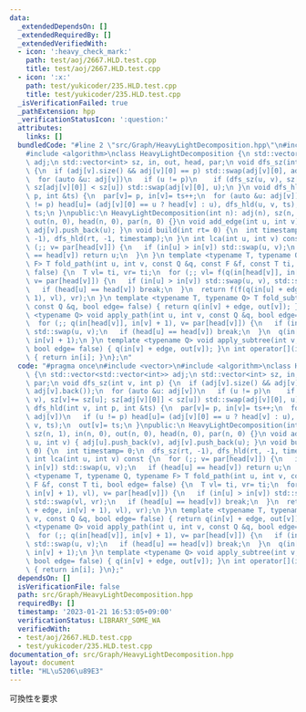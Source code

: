 ```yaml
---
data:
  _extendedDependsOn: []
  _extendedRequiredBy: []
  _extendedVerifiedWith:
  - icon: ':heavy_check_mark:'
    path: test/aoj/2667.HLD.test.cpp
    title: test/aoj/2667.HLD.test.cpp
  - icon: ':x:'
    path: test/yukicoder/235.HLD.test.cpp
    title: test/yukicoder/235.HLD.test.cpp
  _isVerificationFailed: true
  _pathExtension: hpp
  _verificationStatusIcon: ':question:'
  attributes:
    links: []
  bundledCode: "#line 2 \"src/Graph/HeavyLightDecomposition.hpp\"\n#include <vector>\n\
    #include <algorithm>\nclass HeavyLightDecomposition {\n std::vector<std::vector<int>>\
    \ adj;\n std::vector<int> sz, in, out, head, par;\n void dfs_sz(int v, int p)\
    \ {\n  if (adj[v].size() && adj[v][0] == p) std::swap(adj[v][0], adj[v].back());\n\
    \  for (auto &u: adj[v])\n   if (u != p)\n    if (dfs_sz(u, v), sz[v]+= sz[u];\
    \ sz[adj[v][0]] < sz[u]) std::swap(adj[v][0], u);\n }\n void dfs_hld(int v, int\
    \ p, int &ts) {\n  par[v]= p, in[v]= ts++;\n  for (auto &u: adj[v])\n   if (u\
    \ != p) head[u]= (adj[v][0] == u ? head[v] : u), dfs_hld(u, v, ts);\n  out[v]=\
    \ ts;\n }\npublic:\n HeavyLightDecomposition(int n): adj(n), sz(n, 1), in(n, 0),\
    \ out(n, 0), head(n, 0), par(n, 0) {}\n void add_edge(int u, int v) { adj[u].push_back(v),\
    \ adj[v].push_back(u); }\n void build(int rt= 0) {\n  int timestamp= 0;\n  dfs_sz(rt,\
    \ -1), dfs_hld(rt, -1, timestamp);\n }\n int lca(int u, int v) const {\n  for\
    \ (;; v= par[head[v]]) {\n   if (in[u] > in[v]) std::swap(u, v);\n   if (head[u]\
    \ == head[v]) return u;\n  }\n }\n template <typename T, typename Q, typename\
    \ F> T fold_path(int u, int v, const Q &q, const F &f, const T ti, bool edge=\
    \ false) {\n  T vl= ti, vr= ti;\n  for (;; vl= f(q(in[head[v]], in[v] + 1), vl),\
    \ v= par[head[v]]) {\n   if (in[u] > in[v]) std::swap(u, v), std::swap(vl, vr);\n\
    \   if (head[u] == head[v]) break;\n  }\n  return f(f(q(in[u] + edge, in[v] +\
    \ 1), vl), vr);\n }\n template <typename T, typename Q> T fold_subtree(int v,\
    \ const Q &q, bool edge= false) { return q(in[v] + edge, out[v]); }\n template\
    \ <typename Q> void apply_path(int u, int v, const Q &q, bool edge= false) {\n\
    \  for (;; q(in[head[v]], in[v] + 1), v= par[head[v]]) {\n   if (in[u] > in[v])\
    \ std::swap(u, v);\n   if (head[u] == head[v]) break;\n  }\n  q(in[u] + edge,\
    \ in[v] + 1);\n }\n template <typename Q> void apply_subtree(int v, const Q &q,\
    \ bool edge= false) { q(in[v] + edge, out[v]); }\n int operator[](int i) const\
    \ { return in[i]; }\n};\n"
  code: "#pragma once\n#include <vector>\n#include <algorithm>\nclass HeavyLightDecomposition\
    \ {\n std::vector<std::vector<int>> adj;\n std::vector<int> sz, in, out, head,\
    \ par;\n void dfs_sz(int v, int p) {\n  if (adj[v].size() && adj[v][0] == p) std::swap(adj[v][0],\
    \ adj[v].back());\n  for (auto &u: adj[v])\n   if (u != p)\n    if (dfs_sz(u,\
    \ v), sz[v]+= sz[u]; sz[adj[v][0]] < sz[u]) std::swap(adj[v][0], u);\n }\n void\
    \ dfs_hld(int v, int p, int &ts) {\n  par[v]= p, in[v]= ts++;\n  for (auto &u:\
    \ adj[v])\n   if (u != p) head[u]= (adj[v][0] == u ? head[v] : u), dfs_hld(u,\
    \ v, ts);\n  out[v]= ts;\n }\npublic:\n HeavyLightDecomposition(int n): adj(n),\
    \ sz(n, 1), in(n, 0), out(n, 0), head(n, 0), par(n, 0) {}\n void add_edge(int\
    \ u, int v) { adj[u].push_back(v), adj[v].push_back(u); }\n void build(int rt=\
    \ 0) {\n  int timestamp= 0;\n  dfs_sz(rt, -1), dfs_hld(rt, -1, timestamp);\n }\n\
    \ int lca(int u, int v) const {\n  for (;; v= par[head[v]]) {\n   if (in[u] >\
    \ in[v]) std::swap(u, v);\n   if (head[u] == head[v]) return u;\n  }\n }\n template\
    \ <typename T, typename Q, typename F> T fold_path(int u, int v, const Q &q, const\
    \ F &f, const T ti, bool edge= false) {\n  T vl= ti, vr= ti;\n  for (;; vl= f(q(in[head[v]],\
    \ in[v] + 1), vl), v= par[head[v]]) {\n   if (in[u] > in[v]) std::swap(u, v),\
    \ std::swap(vl, vr);\n   if (head[u] == head[v]) break;\n  }\n  return f(f(q(in[u]\
    \ + edge, in[v] + 1), vl), vr);\n }\n template <typename T, typename Q> T fold_subtree(int\
    \ v, const Q &q, bool edge= false) { return q(in[v] + edge, out[v]); }\n template\
    \ <typename Q> void apply_path(int u, int v, const Q &q, bool edge= false) {\n\
    \  for (;; q(in[head[v]], in[v] + 1), v= par[head[v]]) {\n   if (in[u] > in[v])\
    \ std::swap(u, v);\n   if (head[u] == head[v]) break;\n  }\n  q(in[u] + edge,\
    \ in[v] + 1);\n }\n template <typename Q> void apply_subtree(int v, const Q &q,\
    \ bool edge= false) { q(in[v] + edge, out[v]); }\n int operator[](int i) const\
    \ { return in[i]; }\n};"
  dependsOn: []
  isVerificationFile: false
  path: src/Graph/HeavyLightDecomposition.hpp
  requiredBy: []
  timestamp: '2023-01-21 16:53:05+09:00'
  verificationStatus: LIBRARY_SOME_WA
  verifiedWith:
  - test/aoj/2667.HLD.test.cpp
  - test/yukicoder/235.HLD.test.cpp
documentation_of: src/Graph/HeavyLightDecomposition.hpp
layout: document
title: "HL\u5206\u89E3"
---
```

可換性を要求
